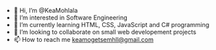 - 👋 Hi, I’m @KeaMohlala
- 👀 I’m interested in Software Engineering 
- 🌱 I’m currently learning HTML, CSS, JavaScript and C# programming
- 💞️ I’m looking to collaborate on small web developement projects
- 📫 How to reach me keamogetsemhll@gmail.com

<!---
KeaMohlala/KeaMohlala is a ✨ special ✨ repository because its `README.md` (this file) appears on your GitHub profile.
You can click the Preview link to take a look at your changes.
--->
